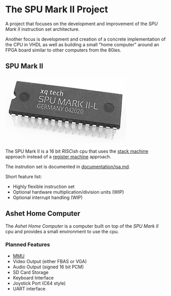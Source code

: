 # The SPU Mark II Project

A project that focuses on the development and improvement of the *SPU Mark II* instruction
set architecture.

Another focus is development and creation of a concrete implementation of the CPU in VHDL
as well as building a small "home computer" around an FPGA board similar to other computers
from the 80ies.

## SPU Mark II

![](./documentation/spu-mark-ii.png)

The SPU Mark II is a 16 bit *RISC*ish cpu that uses the [stack machine](https://en.wikipedia.org/wiki/Stack_machine)
approach instead of a [register machine](https://en.wikipedia.org/wiki/Register_machine) approach.

The instrution set is documented in [documentation/isa.md](documentation/isa.md).

Short feature list:
- Highly flexible instruction set
- Optional hardware multiplication/division units (WIP)
- Optional interrupt handling (WIP)

## Ashet Home Computer
The *Ashet Home Computer* is a computer built on top of the *SPU Mark II* cpu and
provides a small environment to use the cpu.

### Planned Features
- [MMU](documentation/simple-mmu.md)
- Video Output (either FBAS or VGA)
- Audio Output (signed 16 bit PCM)
- SD Card Storage
- Keyboard Interface
- Joystick Port (C64 style)
- UART interface